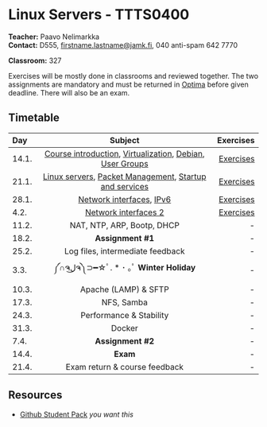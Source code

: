 # Linux Servers - TTTS0400

**Teacher:** Paavo Nelimarkka  
**Contact:** D555, firstname.lastname@jamk.fi, 040 anti-spam 642 7770  

**Classroom:** 327

Exercises will be mostly done in classrooms and reviewed together. The two assignments are mandatory and must be returned in [Optima](https://optima.jamk.fi/) before given deadline. There will also be an exam.

## Timetable
| Day | Subject | Exercises |
|:--------|:----------:|-----:|
| 14.1. | [Course introduction](https://docs.google.com/presentation/d/1dyJju97IrH9Hi0RK5pFKysfahFsmkasNCl4Besg7yEE/edit?usp=sharing), [Virtualization](https://docs.google.com/presentation/d/1GMEvxJG4jjQcQ1-bolNhreHo0g1Dd5eG__T2KqyfQjY/edit?usp=sharing), [Debian](https://docs.google.com/presentation/d/1WaOiXPbdjOi__6paABBbmKaf3EchhHpkkPTdGp_bTrc/edit?usp=sharing), [User Groups](https://docs.google.com/presentation/d/1_Wqjat3eydFAVah7bxglho6Ev6yxoSd_8vMGu4lWs0Y/edit?usp=sharing) | [Exercises](https://docs.google.com/presentation/d/133cnZggnPU-vXdqfL3B86xzmS9T_DkYYDdNp5V888pI/edit?usp=sharing) |  
| 21.1. | [Linux servers](https://www.dropbox.com/s/bcbqw4pur5i5igv/Linux-palvelimena.pdf?dl=0), [Packet Management](https://www.dropbox.com/s/6i80i5ujbhtd1t1/Linux-Paketinhallinta.pdf?dl=0), [Startup and services](https://www.dropbox.com/s/nbi167b1ygdhk1k/K%C3%A4ynnistys%20ja%20palvelut.pdf?dl=0)| [Exercises](https://docs.google.com/presentation/d/14FfXoEJEllOKVnSlwujgxMRFOIAM94U20dGcuBAdRRU/edit?usp=sharing) |  
| 28.1. | [Network interfaces](https://www.dropbox.com/s/jlq9f9hgufp6r5m/Verkkorajapinnat1.pdf?dl=0), [IPv6](https://www.dropbox.com/s/4jfbrjs56pi8ntz/IPv6.pdf?dl=0) | [Exercises](https://github.com/JAMK-IT/TTTS0400-linux-servers/wiki/tehtavat-3) | 
| 4.2. | [Network interfaces 2](https://www.dropbox.com/s/rj0xbul9gysiyyj/Verkkorajapinnat2.pdf?dl=0) | [Exercises](https://github.com/JAMK-IT/TTTS0400-linux-servers/wiki/tehtavat-4) | 
| 11.2. | NAT, NTP, ARP, Bootp, DHCP | - | 
| 18.2. | **Assignment #1** | - | 
| 25.2. | Log files, intermediate feedback | - | 
| 3.3. | ༼∩ຈل͜ຈ༽⊃━☆ﾟ. * ･ ｡ﾟ **Winter Holiday** | - | 
| 10.3. | Apache (LAMP) & SFTP | - | 
| 17.3. | NFS, Samba | - | 
| 24.3. | Performance & Stability | - | 
| 31.3. | Docker | - | 
| 7.4. | **Assignment #2** | - | 
| 14.4. | **Exam** | - | 
| 21.4. | Exam return  & course feedback  | - | 

## Resources

- [Github Student Pack](https://education.github.com/pack) _you want this_
